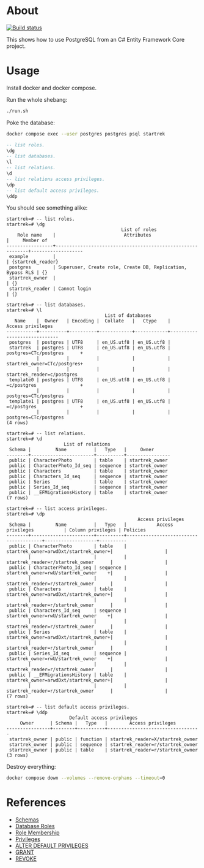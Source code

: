 # About

[![Build status](https://github.com/rgl/postgres-entity-framework-core-example/workflows/build/badge.svg)](https://github.com/rgl/postgres-entity-framework-core-example/actions?query=workflow%3Abuild)

This shows how to use PostgreSQL from an C# Entity Framework Core project.

# Usage

Install docker and docker compose.

Run the whole shebang:

```bash
./run.sh
```

Poke the database:

```bash
docker compose exec --user postgres postgres psql startrek
```
```sql
-- list roles.
\dg
-- list databases.
\l
-- list relations.
\d
-- list relations access privileges.
\dp
-- list default access privileges.
\ddp
```

You should see something alike:

```plain
startrek=# -- list roles.
startrek=# \dg
                                          List of roles
    Role name    |                         Attributes                         |     Member of     
-----------------+------------------------------------------------------------+-------------------
 example         |                                                            | {startrek_reader}
 postgres        | Superuser, Create role, Create DB, Replication, Bypass RLS | {}
 startrek_owner  |                                                            | {}
 startrek_reader | Cannot login                                               | {}

startrek=# -- list databases.
startrek=# \l
                                    List of databases
   Name    |  Owner   | Encoding |  Collate   |   Ctype    |      Access privileges      
-----------+----------+----------+------------+------------+-----------------------------
 postgres  | postgres | UTF8     | en_US.utf8 | en_US.utf8 | 
 startrek  | postgres | UTF8     | en_US.utf8 | en_US.utf8 | postgres=CTc/postgres      +
           |          |          |            |            | startrek_owner=CTc/postgres+
           |          |          |            |            | startrek_reader=c/postgres
 template0 | postgres | UTF8     | en_US.utf8 | en_US.utf8 | =c/postgres                +
           |          |          |            |            | postgres=CTc/postgres
 template1 | postgres | UTF8     | en_US.utf8 | en_US.utf8 | =c/postgres                +
           |          |          |            |            | postgres=CTc/postgres
(4 rows)

startrek=# -- list relations.
startrek=# \d
                     List of relations
 Schema |         Name          |   Type   |     Owner      
--------+-----------------------+----------+----------------
 public | CharacterPhoto        | table    | startrek_owner
 public | CharacterPhoto_Id_seq | sequence | startrek_owner
 public | Characters            | table    | startrek_owner
 public | Characters_Id_seq     | sequence | startrek_owner
 public | Series                | table    | startrek_owner
 public | Series_Id_seq         | sequence | startrek_owner
 public | __EFMigrationsHistory | table    | startrek_owner
(7 rows)

startrek=# -- list access privileges.
startrek=# \dp
                                                Access privileges
 Schema |         Name          |   Type   |           Access privileges           | Column privileges | Policies 
--------+-----------------------+----------+---------------------------------------+-------------------+----------
 public | CharacterPhoto        | table    | startrek_owner=arwdDxt/startrek_owner+|                   | 
        |                       |          | startrek_reader=r/startrek_owner      |                   | 
 public | CharacterPhoto_Id_seq | sequence | startrek_owner=rwU/startrek_owner    +|                   | 
        |                       |          | startrek_reader=r/startrek_owner      |                   | 
 public | Characters            | table    | startrek_owner=arwdDxt/startrek_owner+|                   | 
        |                       |          | startrek_reader=r/startrek_owner      |                   | 
 public | Characters_Id_seq     | sequence | startrek_owner=rwU/startrek_owner    +|                   | 
        |                       |          | startrek_reader=r/startrek_owner      |                   | 
 public | Series                | table    | startrek_owner=arwdDxt/startrek_owner+|                   | 
        |                       |          | startrek_reader=r/startrek_owner      |                   | 
 public | Series_Id_seq         | sequence | startrek_owner=rwU/startrek_owner    +|                   | 
        |                       |          | startrek_reader=r/startrek_owner      |                   | 
 public | __EFMigrationsHistory | table    | startrek_owner=arwdDxt/startrek_owner+|                   | 
        |                       |          | startrek_reader=r/startrek_owner      |                   | 
(7 rows)

startrek=# -- list default access privileges.
startrek=# \ddp
                       Default access privileges
     Owner      | Schema |   Type   |        Access privileges         
----------------+--------+----------+----------------------------------
 startrek_owner | public | function | startrek_reader=X/startrek_owner
 startrek_owner | public | sequence | startrek_reader=r/startrek_owner
 startrek_owner | public | table    | startrek_reader=r/startrek_owner
(3 rows)
```

Destroy everything:

```bash
docker compose down --volumes --remove-orphans --timeout=0
```

# References

* [Schemas](https://www.postgresql.org/docs/14/ddl-schemas.html)
* [Database Roles](https://www.postgresql.org/docs/14/user-manag.html)
* [Role Membership](https://www.postgresql.org/docs/14/role-membership.html)
* [Privileges](https://www.postgresql.org/docs/14/ddl-priv.html)
* [ALTER DEFAULT PRIVILEGES](https://www.postgresql.org/docs/14/sql-alterdefaultprivileges.html)
* [GRANT](https://www.postgresql.org/docs/14/sql-grant.html)
* [REVOKE](https://www.postgresql.org/docs/14/sql-revoke.html)
